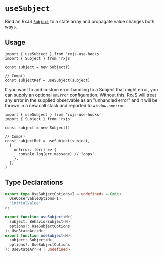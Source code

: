 # `useSubject`

Bind an RxJS [`Subject`](https://rxjs.dev/guide/subject) to a state array and propagate value changes both ways.

## Usage

```tsx
import { useSubject } from 'rxjs-use-hooks'
import { Subject } from 'rxjs'

const subject = new Subject()

// Comp()
const subjectRef = useSubject(subject)
```

If you want to add custom error handling to a Subject that might error, you can supply an optional `onError` configuration.
Without this, RxJS will treat any error in the supplied observable as an "unhandled error" and it will be thrown in a
new call stack and reported to `window.onerror`.

```tsx
import { useSubject } from 'rxjs-use-hooks'
import { Subject } from 'rxjs'

const subject = new Subject()

// Comp()
const subjectRef = useSubject(subject,
  {
    onError: (err) => {
      console.log(err.message) // "oops"
    },
  },
)
```

## Type Declarations

```ts
export type UseSubjectOptions<I = undefined> = Omit<
  UseObservableOptions<I>,
  "initialValue"
>;

export function useSubject<H>(
  subject: BehaviorSubject<H>,
  options?: UseSubjectOptions
): UseStateArr<H>;
export function useSubject<H>(
  subject: Subject<H>,
  options?: UseSubjectOptions
): UseStateArr<H | undefined>;
```

